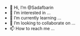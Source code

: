- 👋 Hi, I’m @Sadafbarin
- 👀 I’m interested in ...
- 🌱 I’m currently learning ...
- 💞️ I’m looking to collaborate on ...
- 📫 How to reach me ...

<!---
Sadafbarin/Sadafbarin is a ✨ special ✨ repository because its `README.md` (this file) appears on your GitHub profile.
You can click the Preview link to take a look at your changes.
--->
